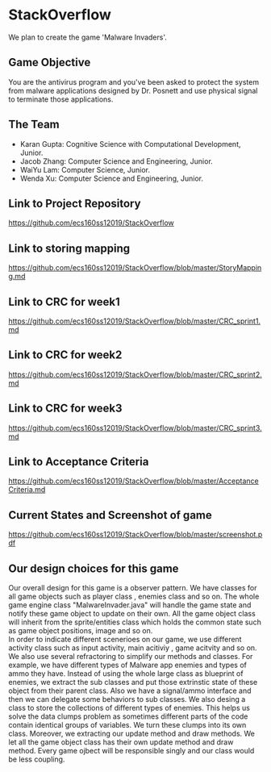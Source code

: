 # StackOverflow
We plan to create the game 'Malware Invaders'.

## Game Objective
You are the antivirus program and you've been asked to protect the system from malware applications designed by Dr. Posnett and use physical signal to terminate those applications.

## The Team
- Karan Gupta: Cognitive Science with Computational Development, Junior.
- Jacob Zhang: Computer Science and Engineering, Junior.
- WaiYu Lam: Computer Science, Junior.
- Wenda Xu: Computer Science and Engineering, Junior.

## Link to Project Repository
https://github.com/ecs160ss12019/StackOverflow

## Link to storing mapping 
https://github.com/ecs160ss12019/StackOverflow/blob/master/StoryMapping.md

## Link to CRC for week1
https://github.com/ecs160ss12019/StackOverflow/blob/master/CRC_sprint1.md

## Link to CRC for week2
https://github.com/ecs160ss12019/StackOverflow/blob/master/CRC_sprint2.md

## Link to CRC for week3
https://github.com/ecs160ss12019/StackOverflow/blob/master/CRC_sprint3.md

## Link to Acceptance Criteria
https://github.com/ecs160ss12019/StackOverflow/blob/master/AcceptanceCriteria.md

## Current States and Screenshot of game 
https://github.com/ecs160ss12019/StackOverflow/blob/master/screenshot.pdf

## Our design choices for this game 
Our overall design for this game is a observer pattern. We have classes for all game objects such as player class , enemies class and so on. The whole game engine class "MalwareInvader.java" will handle the game state and notify these game object to update on their own. All the game object class will inherit from the sprite/entities class which holds the common state such as game object positions, image and so on. <br />
In order to indicate different scenerioes on our game, we use different activity class such as input activity, main acitiviy , game acitvity and so on. We also use several refractoring to simplify our methods and classes. For example, we have different types of Malware app enemies and types of ammo they have. Instead of using the whole large class as blueprint of enemies, we extract the sub classes and put those extrinstic state of these object from their parent class. Also we have a signal/ammo interface and then we can delegate some behaviors to sub classes. We also desing a class to store the collections of different types of enemies. This helps us solve the data clumps problem as sometimes different parts of the code contain identical groups of variables. We turn these clumps into its own class. Moreover, we extracting our update method and draw methods. We let all the game object class has their own update method and draw method. Every game ojbect will be responsible singly and our class would be less coupling. 
